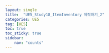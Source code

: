 ```yaml
---
layout: single
title:  "UE5_Study18_ItemInventory 제작하기_2"
categories: UE5
tag: [UE5]
toc: true
toc_sticky: true
sidebar:
    nav: "counts"
---
```


# 
